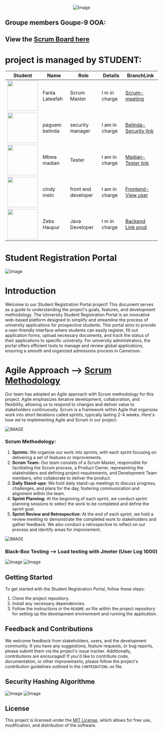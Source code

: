 <div align="center">

  ![Image](https://github.com/NGcodeX/School-registration-group9/blob/frond-view/image/javaee.png?raw=true)
</div>

## Groupe members Goupe-9 OOA:
## View the [Scrum Board here](https://github.com/orgs/NGcodeX/projects/8/views/1)
# project is managed by STUDENT:
| Student | Name | Role | Details | BranchLink |
| -| - | - | - | - |
| <img src="https://avatars.githubusercontent.com/u/71899547?v=4" alt="" width="100" height="100"> | Fanta Lateefah | Scrum Master | I m in charge | [Scrum-meeting](https://github.com/orgs/NGcodeX/projects/8/views/3) |
| <img src="https://avatars.githubusercontent.com/u/170107001?v=4" alt="" width="100" height="100"> | paguem belinda |security manager |I am in charge | [Belinda-Security link](https://github.com/NGcodeX/spiderdiplome/tree/belinda_branch) |
| <img src="https://avatars.githubusercontent.com/u/167518864?v=4" alt="" width="100" height="100"> |Mbwa madian | Tester|I am in charge | [Madian-Tester link](https://github.com/NGcodeX/spiderdiplome/tree/madian_branch) |
| <img src="https://avatars.githubusercontent.com/u/153538511?v=4" alt="" width="100" height="100"> | cindy melo | front end developer| I am in charge | [Frontend-View user](https://github.com/NGcodeX/spiderdiplome/tree/cindy_branch) |
| <img src="https://avatars.githubusercontent.com/u/120027323?v=4" alt="" width="100" height="100"> | Zebs Haupur | Java Developer | I m in charge | [Backend Link prod](https://github.com/NGcodeX/spiderdiplome/tree/master) |

# Student Registration Portal
![Image](https://github.com/NGcodeX/School-registration-group9/blob/frond-view/image/9.PNG?raw=true)

# Introduction
Welcome to our Student Registration Portal project! This document serves as a guide to understanding the project's goals, features, and development methodology.
The University Student Registration Portal is an innovative web-based platform designed to simplify and streamline the process of university applications for prospective students. This portal aims to provide a user-friendly interface where students can easily register, fill out application forms, upload necessary documents, and track the status of their applications to specific university. For university administrators, the portal offers efficient tools to manage and review global applications, ensuring a smooth and organized admissions process in Cameroon.

# Agile Approach --> [Scrum Methodology](https://github.com/orgs/NGcodeX/projects/8/views/1)
Our team has adopted an Agile approach with Scrum methodology for this project. Agile emphasizes iterative development, collaboration, and flexibility, allowing us to respond to changes and deliver value to stakeholders continuously. Scrum is a framework within Agile that organizes work into short iterations called sprints, typically lasting 2-4 weeks. Here's how we're implementing Agile and Scrum in our project:

![IMAGE](https://github.com/NGcodeX/School-registration-group9/blob/frond-view/image/45.PNG?raw=true)

### Scrum Methodology:
1. **Sprints:** We organize our work into sprints, with each sprint focusing on delivering a set of features or improvements.
2. **Scrum Team:** Our team consists of a Scrum Master, responsible for facilitating the Scrum process, a Product Owner, representing the stakeholders and defining project requirements, and Development Team members, who collaborate to deliver the product.
3. **Daily Stand-ups:** We hold daily stand-up meetings to discuss progress, challenges, and plans for the day, fostering communication and alignment within the team.
4. **Sprint Planning:** At the beginning of each sprint, we conduct sprint planning sessions to select the work to be completed and define the sprint goal.
5. **Sprint Review and Retrospective:** At the end of each sprint, we hold a review meeting to demonstrate the completed work to stakeholders and gather feedback. We also conduct a retrospective to reflect on our process and identify areas for improvement.

![IMAGE](https://github.com/NGcodeX/School-registration-group9/blob/frond-view/image/10.PNG?raw=true)

### Black-Box Testing --> Load testing with Jmeter (User Log 1000)
![Image](https://github.com/NGcodeX/School-registration-group9/blob/frond-view/image/gggg.PNG?raw=true)
![Image](https://github.com/NGcodeX/School-registration-group9/blob/frond-view/image/fkfk.PNG?raw=true)
## Getting Started
To get started with the Student Registration Portal, follow these steps:
1. Clone the project repository.
2. Install any necessary dependencies.
3. Follow the instructions in the `README.md` file within the project repository for setting up the development environment and running the application.

## Feedback and Contributions
We welcome feedback from stakeholders, users, and the development community. If you have any suggestions, feature requests, or bug reports, please submit them via the project's issue tracker. Additionally, contributions are encouraged! If you'd like to contribute code, documentation, or other improvements, please follow the project's contribution guidelines outlined in the `CONTRIBUTING.md` file.

## Security Hashing Algorithme
![Image](https://github.com/NGcodeX/School-registration-group9/blob/frond-view/image/55.PNG?raw=true)
![Image](https://github.com/NGcodeX/School-registration-group9/blob/frond-view/image/1.PNG?raw=true)

## License
This project is licensed under the [MIT License](LICENSE), which allows for free use, modification, and distribution of the software.

